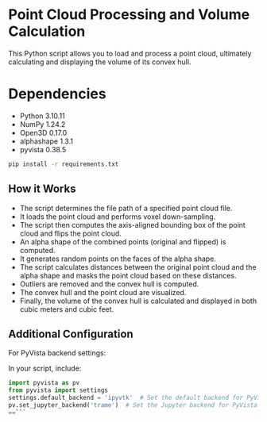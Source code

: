 # Point Cloud Processing and Volume Calculation
This Python script allows you to load and process a point cloud, ultimately calculating and displaying the volume of its convex hull. 
# Dependencies
- Python 3.10.11
- NumPy 1.24.2
- Open3D 0.17.0
- alphashape 1.3.1
- pyvista 0.38.5


```bash
pip install -r requirements.txt
```

## How it Works

- The script determines the file path of a specified point cloud file.
- It loads the point cloud and performs voxel down-sampling.
- The script then computes the axis-aligned bounding box of the point cloud and flips the point cloud.
- An alpha shape of the combined points (original and flipped) is computed.
- It generates random points on the faces of the alpha shape.
- The script calculates distances between the original point cloud and the alpha shape and masks the point cloud based on these distances.
- Outliers are removed and the convex hull is computed.
- The convex hull and the point cloud are visualized.
- Finally, the volume of the convex hull is calculated and displayed in both cubic meters and cubic feet.

## Additional Configuration

For PyVista backend settings:

In your script, include:
``` python
import pyvista as pv
from pyvista import settings
settings.default_backend = 'ipyvtk'  # Set the default backend for PyVista
pv.set_jupyter_backend('trame')  # Set the Jupyter backend for PyVista
==```
